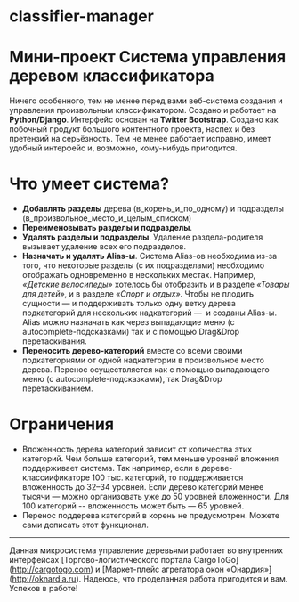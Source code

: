 # classifier-manager

Мини-проект
Система управления деревом классификатора
=====================

 Ничего особенного, тем не менее перед вами веб-система создания и управления произвольным классификатором. Создано и работает на **Python/Django**. Интерфейс основан на **Twitter Bootstrap**. Создано как побочный продукт большого контентного проекта, наспех и без претензий на серьёзность. Тем не менее работает исправно, имеет удобный интерфейс и, возможно, кому-нибудь пригодится.

 # Что умеет система?

* **Добавлять разделы** дерева (в_корень_и_по_одному) и подразделы (в_произвольное_место_и_целым_списком)
* **Переименовывать разделы и подразделы**.
* **Удалять разделы и подразделы**. Удаление раздела-родителя вызывает удаление всех его подразделов.
* **Назначать и удалять Alias-ы**. Система Alias-ов необходима из-за того, что некоторые разделы (с их подразделами) необходимо отображать одновременно в нескольких местах. Например, _«Детские велосипеды»_ хотелось бы отобразить и в разделе _«Товары для детей»_, и в разделе _«Спорт и отдых»_. Чтобы не плодить сущности — и поддерживать только одну ветку дерева подкатегорий для нескольких надкатегорий —  и созданы Alias-ы. Alias можно назначать как через выпадающие меню (с autocomplete-подсказками) так и с помощью Drag&Drop перетаскивания.
* **Переносить дерево-категорий** вместе со всеми своими подкатегориями от одной надкатегории в произвольное место дерева. Перенос осуществляется как с помощью выпадающего меню (с autocomplete-подсказками), так Drag&Drop перетаскиванием.

# Ограничения

* Вложенность дерева категорий зависит от количества этих категорий. Чем больше категорий, тем меньше уровней вложения поддерживает система. Так например, если в дереве-классиификаторе 100 тыс. категорий, то поддерживается вложенность до 32–34 уровней. Если дерево категорий менее тысячи — можно организовать уже до 50 уровней вложенности. Для 100 категорий -- вложенность может быть — 65 уровней.
* Перенос поддерева категорий в корень не предусмотрен. Можете сами дописать этот функционал.

------
Данная микросистема управление деревьями работает во внутренних интерфейсах [Торгово-логистического портала CargоToGo] (http://cargotogo.com) и [Маркет-плейс агрегатора окон «Онардия»] (http://oknardia.ru). Надеюсь, что проделанная работа пригодится и вам. Успехов в работе!




